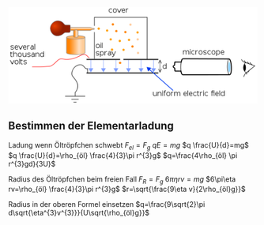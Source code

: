
![](../../Working%20Materials/Elektrisches%20Feld/Milikan-Versuch.png)

## Bestimmen der Elementarladung

Ladung wenn Öltröpfchen schwebt
$F_{el}=F_{g}$
$qE=mg$
$q \frac{U}{d}=mg$
$q \frac{U}{d}=\rho_{öl} \frac{4}{3}\pi r^{3}g$
$q=\frac{4\rho_{öl} \pi r^{3}gd}{3U}$

Radius des Öltröpfchen beim freien Fall
$F_{R}=F_{g}$
$6\pi\eta rv=mg$
$6\pi\eta rv=\rho_{öl} \frac{4}{3}\pi r^{3}g$
$r=\sqrt{\frac{9\eta v}{2\rho_{öl}g}}$

Radius in der oberen Formel einsetzen
$q=\frac{9\sqrt{2}\pi d\sqrt{\eta^{3}v^{3}}}{U\sqrt{\rho_{öl}g}}$